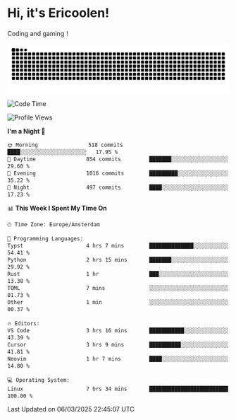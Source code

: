 # Hi, it's Ericoolen!
Coding and gaming！

<picture>
  <source media="(prefers-color-scheme: dark)" srcset="https://raw.githubusercontent.com/Eric-Song-Nop/Eric-Song-Nop/output/github-contribution-grid-snake-dark.svg">
  <source media="(prefers-color-scheme: light)" srcset="https://raw.githubusercontent.com/Eric-Song-Nop/Eric-Song-Nop/output/github-contribution-grid-snake.svg">
  <img alt="github contribution grid snake animation" src="https://raw.githubusercontent.com/Eric-Song-Nop/Eric-Song-Nop/output/github-contribution-grid-snake.svg">
</picture>

<!--START_SECTION:waka-->
![Code Time](http://img.shields.io/badge/Code%20Time-1%2C793%20hrs%2041%20mins-blue)

![Profile Views](http://img.shields.io/badge/Profile%20Views-0-blue)

**I'm a Night 🦉** 

```text
🌞 Morning                518 commits         ████░░░░░░░░░░░░░░░░░░░░░   17.95 % 
🌆 Daytime                854 commits         ███████░░░░░░░░░░░░░░░░░░   29.60 % 
🌃 Evening                1016 commits        █████████░░░░░░░░░░░░░░░░   35.22 % 
🌙 Night                  497 commits         ████░░░░░░░░░░░░░░░░░░░░░   17.23 % 
```


📊 **This Week I Spent My Time On** 

```text
🕑︎ Time Zone: Europe/Amsterdam

💬 Programming Languages: 
Typst                    4 hrs 7 mins        ██████████████░░░░░░░░░░░   54.41 % 
Python                   2 hrs 15 mins       ███████░░░░░░░░░░░░░░░░░░   29.92 % 
Rust                     1 hr                ███░░░░░░░░░░░░░░░░░░░░░░   13.38 % 
TOML                     7 mins              ░░░░░░░░░░░░░░░░░░░░░░░░░   01.73 % 
Other                    1 min               ░░░░░░░░░░░░░░░░░░░░░░░░░   00.37 % 

🔥 Editors: 
VS Code                  3 hrs 16 mins       ███████████░░░░░░░░░░░░░░   43.39 % 
Cursor                   3 hrs 9 mins        ██████████░░░░░░░░░░░░░░░   41.81 % 
Neovim                   1 hr 7 mins         ████░░░░░░░░░░░░░░░░░░░░░   14.80 % 

💻 Operating System: 
Linux                    7 hrs 34 mins       █████████████████████████   100.00 % 
```


 Last Updated on 06/03/2025 22:45:07 UTC
<!--END_SECTION:waka-->
